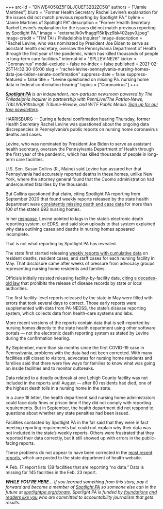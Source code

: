 +++
arc-id = "DNWE4O5QZ5FQLJCUEF32B2ZC5Q"
authors = ["Jamie Martines"]
blurb = "Former Health Secretary Rachel Levine’s explanation for the issues did not match previous reporting by Spotlight PA."
byline = "Jamie Martines of Spotlight PA"
description = "Former Health Secretary Rachel Levine’s explanation for the issues did not match previous reporting by Spotlight PA."
image = "external/k0vfhagqf15k1jvz9bk402apv0.jpeg"
image-credit = "TIM TAI / Philadelphia Inquirer"
image-description = "Rachel Levine, who was nominated by President Joe Biden to serve as assistant health secretary, oversaw the Pennsylvania Department of Health through the first year of the pandemic, which has killed thousands of people in long-term care facilities."
internal-id = "SPLLEVINE26"
kicker = "Coronavirus"
modal-exclude = false
no-index = false
published = 2021-02-25T14:32:30-05:00
slug = "rachel-levine-pennsylvania-nursing-homes-data-joe-biden-senate-confirmation"
suppress-date = false
suppress-featured = false
title = "Levine questioned on missing Pa. nursing home data in federal confirmation hearing"
topics = ["Coronavirus"]
+++

<a href="https://www.spotlightpa.org/"><i><b>Spotlight PA</b></i></a><i> is an independent, non-partisan newsroom powered by The Philadelphia Inquirer in partnership with PennLive/The Patriot-News, TribLIVE/Pittsburgh Tribune-Review, and WITF Public Media. </i><a href="https://www.spotlightpa.org/newsletters"><i>Sign up for our free newsletters</i></a><i>.</i>

HARRISBURG — During a federal confirmation hearing Thursday, former Health Secretary Rachel Levine was questioned about the ongoing data discrepancies in Pennsylvania’s public reports on nursing home coronavirus deaths and cases.

Levine, who was nominated by President Joe Biden to serve as assistant health secretary, oversaw the Pennsylvania Department of Health through the first year of the pandemic, which has killed thousands of people in long-term care facilities.

U.S. Sen. Susan Collins (R., Maine) said Levine had assured her that Pennsylvania had accurately reported deaths in these homes, unlike New York, where the attorney general found that the Cuomo administration had undercounted fatalities by the thousands.

But Collins questioned that claim, citing Spotlight PA reporting from September 2020 that found weekly reports released by the state health department were <a href="https://www.spotlightpa.org/news/2020/09/pa-nursing-home-coronavirus-deaths-cases-public-data-missing/">consistently missing death and case data</a> for more than 100 of the state’s 693 nursing homes.

<script src="https://www.spotlightpa.org/embed.js" async></script><div data-spl-embed-version="1" data-spl-src="https://www.spotlightpa.org/embeds/newsletter/"></div>

In her <a href="https://web.archive.org/20210225202226/https://www.c-span.org/video/?509143-1/confirmation-hearing-surgeon-general-assistant-health-secretary-nominees&live&vod&start=4378">response</a>, Levine pointed to lags in the state’s electronic death reporting system, or EDRS, and said slow uploads to that system explained why data outlining cases and deaths in nursing homes appeared incomplete.

That is not what reporting by Spotlight PA has revealed.

The state first started releasing <a href="https://www.spotlightpa.org/news/2020/05/pennsylvania-nursing-homes-coronavirus-counts-errors/">weekly reports with cumulative data</a> on resident deaths, resident cases, and staff cases for each nursing facility in May. That disclosure came after weeks of pressure from advocacy groups representing nursing home residents and families.

Officials initially resisted releasing facility-by-facility data, <a href="https://www.spotlightpa.org/news/2020/04/aarp-nursing-home-covid-cases-pennsylvania/">citing a decades-old law</a> that prohibits the release of disease records by state or local authorities.

The first facility-level reports released by the state in May were filled with errors that took several days to correct. Those early reports were supplemented with data from PA-NEDSS, the state’s disease reporting system, which collects data from health-care systems and labs.

More recent versions of the reports contain data that is self-reported by nursing homes directly to the state health department using other software portals — not the electronic death reporting system as stated by Levine during the confirmation hearing.

By September, more than six months since the first COVID-19 case in Pennsylvania, problems with the data had not been corrected. With many facilities still closed to visitors, advocates for nursing home residents and families said that there were few ways for families to know what was going on inside facilities and to monitor outbreaks.

Data related to a deadly outbreak at one Lehigh County facility was not included in the reports until August — after 80 residents had died, one of the highest death tolls in a nursing home in the state.

<script src="https://www.spotlightpa.org/embed.js" async></script><div data-spl-embed-version="1" data-spl-src="https://www.spotlightpa.org/embeds/donate/?teaser_text=If%20you%20learned%20something%20from%20this%20report%2C%20pay%20it%20forward%20and%20become%20a%20member%20of%20Spotlight%20PA%20so%20someone%20else%20can%20in%20the%20future.&cta_text=CLICK%20TO%20CONTRIBUTE&eyebrow_text=WHILE%20YOU'RE%20HERE..."></div>

In a June 18 letter, the health department said nursing home administrators could face daily fines or prison time if they did not comply with reporting requirements. But in September, the health department did not respond to questions about whether any state penalties had been issued.

Facilities contacted by Spotlight PA in the fall said that they were in fact meeting reporting requirements but could not explain why their data was not included in the state’s weekly reports. Others were frustrated that they reported their data correctly, but it still showed up with errors in the public-facing reports.

These problems do not appear to have been corrected in the <a href="https://web.archive.org/20210301041651/https://www.health.pa.gov/topics/disease/coronavirus/Pages/LTCF-Data.aspx">most recent reports</a>, which are posted to the state department of health website.

A Feb. 17 report lists 139 facilities that are reporting “no data.” Data is missing for 145 facilities in the Feb. 23 report.

<i><b>WHILE YOU’RE HERE...</b></i><i> If you learned something from this story, pay it forward and become a member of </i><a href="https://www.spotlightpa.org/"><i>Spotlight PA</i></a><i> so someone else can in the future at </i><a href="https://www.spotlightpa.org/donate"><i>spotlightpa.org/donate</i></a><i>. Spotlight PA is funded by</i><a href="https://www.spotlightpa.org/support"><i> foundations</i></a><i> </i><a href="https://www.spotlightpa.org/support"><i>and readers like you</i></a><i> who are committed to accountability journalism that gets results.</i>

